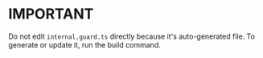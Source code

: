 # IMPORTANT

Do not edit ``internal.guard.ts`` directly because it's auto-generated file. To generate or update it, run the build command.
